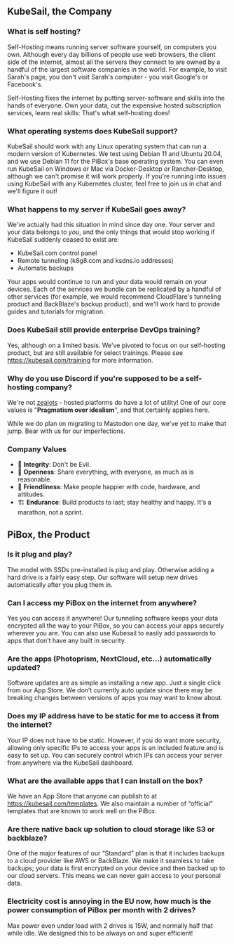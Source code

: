 ## KubeSail, the Company

### What is self hosting?

Self-Hosting means running server software yourself, on computers you own. Although every day billions of people use web browsers, the client side of the internet, almost all the servers they connect to are owned by a handful of the largest software companies in the world. For example, to visit Sarah's page, you don't visit Sarah's computer - you visit Google's or Facebook's.

Self-Hosting fixes the internet by putting server-software and skills into the hands of everyone. Own your data, cut the expensive hosted subscription services, learn real skills: That's what self-hosting does!

### What operating systems does KubeSail support?

KubeSail should work with any Linux operating system that can run a modern version of Kubernetes. We test using Debian 11 and Ubuntu 20.04, and we use Debian 11 for the PiBox's base operating system. You can even run KubeSail on Windows or Mac via Docker-Desktop or Rancher-Desktop, although we can't promise it will work properly. If you're running into issues using KubeSail with any Kubernetes cluster, feel free to join us in chat and we'll figure it out!

### What happens to my server if KubeSail goes away?

We've actually had this situation in mind since day one. Your server and your data belongs to _you_, and the only things that would stop working if KubeSail suddenly ceased to exist are:

-   KubeSail.com control panel
-   Remote tunneling (k8g8.com and ksdns.io addresses)
-   Automatic backups

Your apps would continue to run and your data would remain on your devices. Each of the services we bundle can be replicated by a handful of other services (for example, we would recommend CloudFlare's tunneling product and BackBlaze's backup product), and we'll work hard to provide guides and tutorials for migration.

### Does KubeSail still provide enterprise DevOps training?

Yes, although on a limited basis. We've pivoted to focus on our self-hosting product, but are still available for select trainings. Please see https://kubesail.com/training for more information.

### Why do you use Discord if you're supposed to be a self-hosting company?

We're not [zealots](https://static.wikia.nocookie.net/starcraft/images/f/f3/Zealot_SC2_Cncpt1.jpg) - hosted platforms do have a lot of utility! One of our core values is "**Pragmatism over idealism**", and that certainly applies here.

While we do plan on migrating to Mastodon one day, we've yet to make that jump. Bear with us for our imperfections.

### Company Values

-   🦾 **Integrity**: Don't be Evil.
-   👐 **Openness**: Share everything, with everyone, as much as is reasonable.
-   💟 **Friendliness**: Make people happier with code, hardware, and attitudes.
-   🏗️ **Endurance**: Build products to last; stay healthy and happy. It's a marathon, not a sprint.

## PiBox, the Product

### Is it plug and play?

The model with SSDs pre-installed is plug and play. Otherwise adding a hard drive is a fairly easy step. Our software will setup new drives automatically after you plug them in.

### Can I access my PiBox on the internet from anywhere?

Yes you can access it anywhere! Our tunneling software keeps your data encrypted all the way to your PiBox, so you can access your apps securely wherever you are. You can also use Kubesail to easily add passwords to apps that don’t have any built in security.

### Are the apps (Photoprism, NextCloud, etc...) automatically updated?

Software updates are as simple as installing a new app. Just a single click from our App Store. We don’t currently auto update since there may be breaking changes between versions of apps you may want to know about.

### Does my IP address have to be static for me to access it from the internet?

Your IP does not have to be static. However, if you do want more security, allowing only specific IPs to access your apps is an included feature and is easy to set up. You can securely control which IPs can access your server from anywhere via the KubeSail dashboard.

### What are the available apps that I can install on the box?

We have an App Store that anyone can publish to at https://kubesail.com/templates. We also maintain a number of “official” templates that are known to work well on the PiBox.

### Are there native back up solution to cloud storage like S3 or backblaze?

One of the major features of our “Standard” plan is that it includes backups to a cloud provider like AWS or BackBlaze. We make it seamless to take backups; your data is first encrypted on your device and then backed up to our cloud servers. This means we can never gain access to your personal data.

### Electricity cost is annoying in the EU now, how much is the power consumption of PiBox per month with 2 drives?

Max power even under load with 2 drives is 15W, and normally half that while idle. We designed this to be always on and super efficient!
